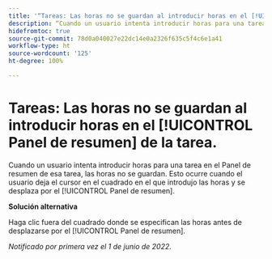 ```yaml
---
title: '“Tareas: Las horas no se guardan al introducir horas en el [!UICONTROL Panel de resumen] de la tarea”'
description: “Cuando un usuario intenta introducir horas para una tarea en el Panel de resumen de esa tarea, las horas no se guardan. Esto ocurre cuando el usuario deja el cursor en el cuadrado en el que introdujo las horas y se desplaza por el [!UICONTROL Panel de resumen].”
hidefromtoc: true
source-git-commit: 78d0a040027e22dc14e0a2326f635c5f4c6e1a41
workflow-type: ht
source-wordcount: '125'
ht-degree: 100%

---
```



# Tareas: Las horas no se guardan al introducir horas en el [!UICONTROL Panel de resumen] de la tarea.

Cuando un usuario intenta introducir horas para una tarea en el Panel de resumen de esa tarea, las horas no se guardan. Esto ocurre cuando el usuario deja el cursor en el cuadrado en el que introdujo las horas y se desplaza por el [!UICONTROL Panel de resumen].

**Solución alternativa**

Haga clic fuera del cuadrado donde se especifican las horas antes de desplazarse por el [!UICONTROL Panel de resumen].

_Notificado por primera vez el 1 de junio de 2022._

